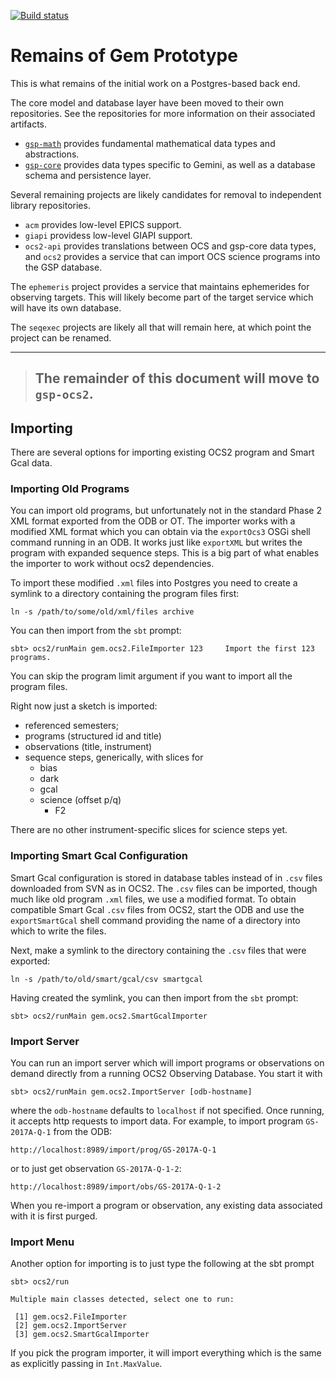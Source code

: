 [![Build status](https://badge.buildkite.com/2d1ba8c871db19fd0a34289ae0b0f706ebbecc72e9ecf57dec.svg)](https://buildkite.com/gemini-hlsw-1/ocs3-ci-pipeline)

# Remains of Gem Prototype

This is what remains of the initial work on a Postgres-based back end.

The core model and database layer have been moved to their own repositories. See the repositories for more information on their associated artifacts.

- [`gsp-math`](https://github.com/gemini-hlsw/gsp-math) provides fundamental mathematical data types and abstractions.
- [`gsp-core`](https://github.com/gemini-hlsw/gsp-core) provides data types specific to Gemini, as well as a database schema and persistence layer.

Several remaining projects are likely candidates for removal to independent library repositories.

- `acm` provides low-level EPICS support.
- `giapi` providess low-level GIAPI support.
- `ocs2-api` provides translations between OCS and gsp-core data types, and `ocs2` provides a service that can import OCS science programs into the GSP database.

The `ephemeris` project provides a service that maintains ephemerides for observing targets. This will likely become part of the target service which will have its own database.

The `seqexec` projects are likely all that will remain here, at which point the project can be renamed.

___

> ## The remainder of this document will move to `gsp-ocs2`.

## Importing

There are several options for importing existing OCS2 program and Smart Gcal data.

### Importing Old Programs

You can import old programs, but unfortunately not in the standard Phase 2 XML format exported from the ODB or OT. The importer works with a modified XML format which you can obtain via the `exportOcs3` OSGi shell command running in an ODB.  It works just like `exportXML` but writes the program with expanded sequence steps.  This is a big part of what enables the importer to work without ocs2 dependencies.

To import these modified `.xml` files into Postgres you need to create a symlink to a directory containing the program files first:

```
ln -s /path/to/some/old/xml/files archive
```

You can then import from the `sbt` prompt:

```
sbt> ocs2/runMain gem.ocs2.FileImporter 123     Import the first 123 programs.
```

You can skip the program limit argument if you want to import all the program files.

Right now just a sketch is imported:

- referenced semesters;
- programs (structured id and title)
- observations (title, instrument)
- sequence steps, generically, with slices for
  - bias
  - dark
  - gcal
  - science (offset p/q)
    - F2

There are no other instrument-specific slices for science steps yet.


### Importing Smart Gcal Configuration

Smart Gcal configuration is stored in database tables instead of in `.csv` files downloaded from SVN as in OCS2.  The `.csv` files can be imported, though much like old program `.xml` files, we use a modified format.  To obtain compatible Smart Gcal `.csv` files from OCS2, start the ODB and use the `exportSmartGcal` shell command providing the name of a directory into which to write the files.

Next, make a symlink to the directory containing the `.csv` files that were exported:

```
ln -s /path/to/old/smart/gcal/csv smartgcal
```

Having created the symlink, you can then import from the `sbt` prompt:

```
sbt> ocs2/runMain gem.ocs2.SmartGcalImporter
```

### Import Server

You can run an import server which will import programs or observations on demand directly from a running OCS2 Observing Database.  You start it with

```
sbt> ocs2/runMain gem.ocs2.ImportServer [odb-hostname]
```

where the `odb-hostname` defaults to `localhost` if not specified.  Once running, it accepts http requests to import data.  For example, to import program `GS-2017A-Q-1` from the ODB:

```
http://localhost:8989/import/prog/GS-2017A-Q-1
```

or to just get observation `GS-2017A-Q-1-2`:

```
http://localhost:8989/import/obs/GS-2017A-Q-1-2
```

When you re-import a program or observation, any existing data associated with it is first purged.


### Import Menu

Another option for importing is to just type the following at the sbt prompt

```
sbt> ocs2/run

Multiple main classes detected, select one to run:

 [1] gem.ocs2.FileImporter
 [2] gem.ocs2.ImportServer
 [3] gem.ocs2.SmartGcalImporter
```

If you pick the program importer, it will import everything which is the same as explicitly passing in `Int.MaxValue`.

